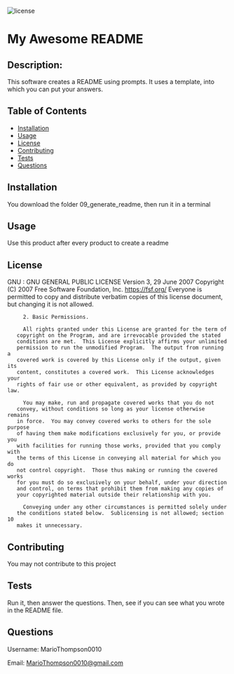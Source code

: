 
  ![license](https://img.shields.io/badge/License-GNU-blue)
  # My Awesome README
  
  ## Description: 
  This software creates a README using prompts.  It uses a template, into which you can put your answers.
  
  ## Table of Contents
  
  * [Installation](https://github.com/MarioThompson0010/09_Generate_README#installation)
  * [Usage](https://github.com/MarioThompson0010/09_Generate_README#usage)
  * [License](https://github.com/MarioThompson0010/09_Generate_README#license)
  * [Contributing](https://github.com/MarioThompson0010/09_Generate_README#contributing)
  * [Tests](https://github.com/MarioThompson0010/09_Generate_README#tests)
  * [Questions](https://github.com/MarioThompson0010/09_Generate_README#questions)
  
  ## Installation
  You download the folder 09_generate_readme, then run it in a terminal

  ## Usage
  Use this product after every product to create a readme

  ## License
  GNU : 
                            GNU GENERAL PUBLIC LICENSE
         Version 3, 29 June 2007
         Copyright (C) 2007 Free Software Foundation, Inc. https://fsf.org/ 
         Everyone is permitted to copy and distribute verbatim copies of this license document, 
         but changing it is not allowed. 
         
         2. Basic Permissions.

         All rights granted under this License are granted for the term of
       copyright on the Program, and are irrevocable provided the stated
       conditions are met.  This License explicitly affirms your unlimited
       permission to run the unmodified Program.  The output from running a
       covered work is covered by this License only if the output, given its
       content, constitutes a covered work.  This License acknowledges your
       rights of fair use or other equivalent, as provided by copyright law.
       
         You may make, run and propagate covered works that you do not
       convey, without conditions so long as your license otherwise remains
       in force.  You may convey covered works to others for the sole purpose
       of having them make modifications exclusively for you, or provide you
       with facilities for running those works, provided that you comply with
       the terms of this License in conveying all material for which you do
       not control copyright.  Those thus making or running the covered works
       for you must do so exclusively on your behalf, under your direction
       and control, on terms that prohibit them from making any copies of
       your copyrighted material outside their relationship with you.
       
         Conveying under any other circumstances is permitted solely under
       the conditions stated below.  Sublicensing is not allowed; section 10
       makes it unnecessary.

  ## Contributing
  You may not contribute to this project
  
  ## Tests
  Run it, then answer the questions.  Then, see if you can see what you wrote in the README file.
  
  ## Questions
  Username: MarioThompson0010

  Email: MarioThompson0010@gmail.com







